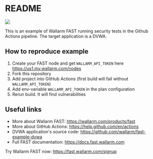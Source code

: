 # README

![](https://github.com/416e64726579/fast-example-github-dvwa-integration/workflows/FAST%20testing/badge.svg)

This is an example of Wallarm FAST running security tests in the Github Actions pipeline. The target application is a DVWA.

## How to reproduce example

1. Create your FAST node and get `WALLARM_API_TOKEN` here https://us1.my.wallarm.com/nodes
2. Fork this repository
3. Add project into GitHub Actions (first build will fail without `WALLARM_API_TOKEN`)
4. Add env-variable `WALLARM_API_TOKEN` in the plan configuration
5. Rerun build. It will find vulnerabilities

## Useful links

- More about Wallarm FAST: https://wallarm.com/products/fast
- More about GitHub Actions: https://help.github.com/en/actions
- DVWA application's source code: https://github.com/wallarm/fast-example-dvwa
- Full FAST documentation: https://docs.fast.wallarm.com

Try Wallarm FAST now: https://fast.wallarm.com/signup
